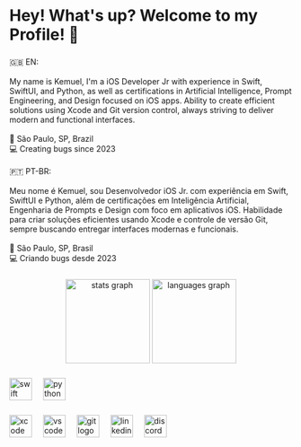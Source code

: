 <h1 align="left">Hey! What's up? Welcome to my Profile! 👋</h1>

###

<p align="left">🇬🇧 EN:<br><br>My name is Kemuel, I'm a iOS Developer Jr with experience in Swift, SwiftUI, and Python, as well as certifications in Artificial Intelligence, Prompt Engineering, and Design focused on iOS apps. Ability to create efficient solutions using Xcode and Git version control, always striving to deliver modern and functional interfaces.<br><br>📍 São Paulo, SP, Brazil<br>💻 Creating bugs since 2023<br><br>🇵🇹 PT-BR:<br><br>Meu nome é Kemuel, sou Desenvolvedor iOS Jr. com experiência em Swift, SwiftUI e Python, além de certificações em Inteligência Artificial, Engenharia de Prompts e Design com foco em aplicativos iOS. Habilidade para criar soluções eficientes usando Xcode e controle de versão Git, sempre buscando entregar interfaces modernas e funcionais.<br><br>📍 São Paulo, SP, Brasil<br>💻 Criando bugs desde 2023</p>

###

<div align="center">
  <img src="https://github-readme-stats.vercel.app/api?username=kemueldematos&hide_title=false&hide_rank=false&show_icons=true&include_all_commits=true&count_private=true&disable_animations=false&theme=dracula&locale=en&hide_border=false&order=1" height="150" alt="stats graph"  />
  <img src="https://github-readme-stats.vercel.app/api/top-langs?username=kemueldematos&locale=en&hide_title=false&layout=compact&card_width=320&langs_count=5&theme=dracula&hide_border=false&order=2" height="150" alt="languages graph"  />
</div>

###

<div align="left">
  <img src="https://cdn.jsdelivr.net/gh/devicons/devicon/icons/swift/swift-original.svg" height="40" alt="swift logo"  />
  <img width="12" />
  <img src="https://cdn.jsdelivr.net/gh/devicons/devicon/icons/python/python-original.svg" height="40" alt="python logo"  />
</div>

###

<div align="left">
  <img src="https://cdn.jsdelivr.net/gh/devicons/devicon/icons/xcode/xcode-original.svg" height="40" alt="xcode logo"  />
  <img width="12" />
  <img src="https://cdn.jsdelivr.net/gh/devicons/devicon/icons/vscode/vscode-original.svg" height="40" alt="vscode logo"  />
  <img width="12" />
  <img src="https://cdn.jsdelivr.net/gh/devicons/devicon/icons/git/git-original.svg" height="40" alt="git logo"  />
  <img width="12" />
  <img src="https://cdn.jsdelivr.net/gh/devicons/devicon/icons/linkedin/linkedin-original.svg" height="40" alt="linkedin logo"  />
  <img width="12" />
  <img src="https://skillicons.dev/icons?i=discord" height="40" alt="discord logo"  />
</div>

###
